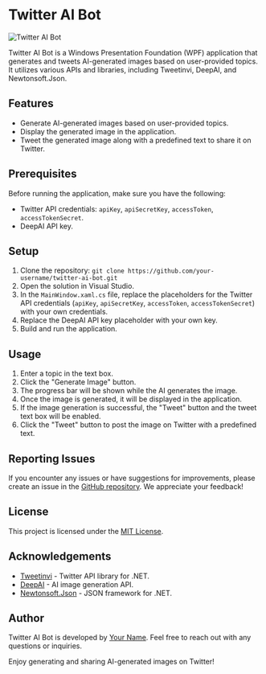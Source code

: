 # Twitter AI Bot

![Twitter AI Bot](https://example.com/twitter-ai-bot.png)

Twitter AI Bot is a Windows Presentation Foundation (WPF) application that generates and tweets AI-generated images based on user-provided topics. It utilizes various APIs and libraries, including Tweetinvi, DeepAI, and Newtonsoft.Json.

## Features

- Generate AI-generated images based on user-provided topics.
- Display the generated image in the application.
- Tweet the generated image along with a predefined text to share it on Twitter.

## Prerequisites

Before running the application, make sure you have the following:

- Twitter API credentials: `apiKey`, `apiSecretKey`, `accessToken`, `accessTokenSecret`.
- DeepAI API key.

## Setup

1. Clone the repository: `git clone https://github.com/your-username/twitter-ai-bot.git`
2. Open the solution in Visual Studio.
3. In the `MainWindow.xaml.cs` file, replace the placeholders for the Twitter API credentials (`apiKey`, `apiSecretKey`, `accessToken`, `accessTokenSecret`) with your own credentials.
4. Replace the DeepAI API key placeholder with your own key.
5. Build and run the application.

## Usage

1. Enter a topic in the text box.
2. Click the "Generate Image" button.
3. The progress bar will be shown while the AI generates the image.
4. Once the image is generated, it will be displayed in the application.
5. If the image generation is successful, the "Tweet" button and the tweet text box will be enabled.
6. Click the "Tweet" button to post the image on Twitter with a predefined text.

## Reporting Issues

If you encounter any issues or have suggestions for improvements, please create an issue in the [GitHub repository](https://github.com/your-username/twitter-ai-bot/issues). We appreciate your feedback!

## License

This project is licensed under the [MIT License](https://opensource.org/licenses/MIT).

## Acknowledgements

- [Tweetinvi](https://github.com/linvi/Tweetinvi) - Twitter API library for .NET.
- [DeepAI](https://deepai.org/) - AI image generation API.
- [Newtonsoft.Json](https://www.newtonsoft.com/json) - JSON framework for .NET.

## Author

Twitter AI Bot is developed by [Your Name](https://github.com/your-username). Feel free to reach out with any questions or inquiries.

Enjoy generating and sharing AI-generated images on Twitter!
